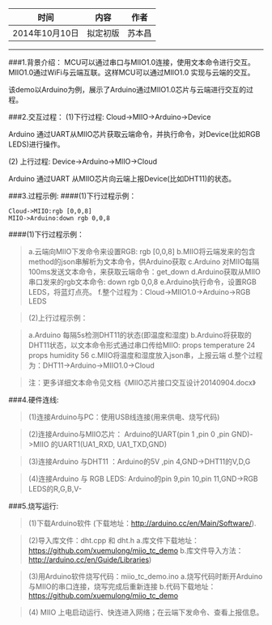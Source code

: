 |时间|	内容|	作者|
|----|---	|	----|
|2014年10月10日|	拟定初版	|苏本昌
------		
###1.背景介绍：
MCU可以通过串口与MIIO1.0连接，使用文本命令进行交互。MIIO1.0通过WiFi与云端互联。这样MCU可以通过MIIO1.0 实现与云端的交互。

该demo以Arduino为例，展示了Arduino通过MIIO1.0芯片与云端进行交互的过程。

###2.交互过程：
(1)下行过程:  Cloud->MIIO->Arduino->Device

Arduino 通过UART从MIIO芯片获取云端命令，并执行命令，对Device(比如RGB LEDS)进行操作。

(2) 上行过程:  Device->Arduino->MIIO->Cloud

Arduino 通过UART 从MIIO芯片向云端上报Device(比如DHT11)的状态。

###3.过程示例:
####(1)下行过程示例：

```seq
Cloud->MIIO:rgb [0,0,8]
MIIO->Arduino:down rgb 0,0,8
```



####(1)下行过程示例：
>   a.云端向MIIO下发命令来设置RGB: rgb  [0,0,8] 
>   b.MIIO将云端发来的包含method的json串解析为文本命令，供Arduino获取
>   c.Arduino 对MIIO每隔100ms发送文本命令，来获取云端命令：get_down 
>   d.Arduino获取从MIIO串口发来的rgb文本命令: down rgb 0,0,8
>   e.Arduino执行命令，设置RGB LEDS，将蓝灯点亮。
>   f.整个过程为：Cloud->MIIO1.0->Arduino->RGB LEDS

> (2)上行过程示例：

>   a.Arduino 每隔5s检测DHT11的状态(即温度和湿度) 
>   b.Arduino将获取的DHT11状态，以文本命令形式通过串口传给MIIO:
     props temperature 24      props humidity 56
>   c.MIIO将温度和湿度放入json串，上报云端
>   d.整个过程为：DHT11->Arduino->MIIO1.0->Cloud

> 注：更多详细文本命令见文档《MIIO芯片接口交互设计20140904.docx》

###4.硬件连线:
> (1)连接Arduino与PC：使用USB线连接(用来供电、烧写代码)

> (2)连接Arduino与MIIO芯片： Arduino的UART(pin 1 ,pin 0 ,pin GND)->MIIO 的UART1(UA1_RXD, UA1_TXD,GND)

> (3)连接Arduino 与DHT11 ：Arduino的5V ,pin 4,GND->DHT11的V,D,G

> (4)连接Arduino 与 RGB LEDS: Arduino的pin 9,pin 10,pin 11,GND->RGB LEDS的R,G,B,V-

###5.烧写运行:
> (1)下载Arduino软件 (下载地址：http://arduino.cc/en/Main/Software/).

> (2)导入库文件：dht.cpp 和 dht.h 
   a.库文件下载地址：https://github.com/xuemulong/miio_tc_demo
   b.库文件导入方法：http://arduino.cc/en/Guide/Libraries)

> (3)用Arduino软件烧写代码：miio_tc_demo.ino
   a.烧写代码时断开Arduino与MIIO的串口连接，烧写完成后重新连接
   b.代码下载地址：https://github.com/xuemulong/miio_tc_demo

> (4) MIIO 上电启动运行、快连进入网络；在云端下发命令、查看上报信息。
